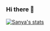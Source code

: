 ### Hi there 👋

<!--
**sanya-mahajan/sanya-mahajan** is a ✨ _special_ ✨ repository because its `README.md` (this file) appears on your GitHub profile.

Here are some ideas to get you started:

- 🔭 I’m currently working on ...
- 🌱 I’m currently learning ...
- 👯 I’m looking to collaborate on ...
- 🤔 I’m looking for help with ...
- 💬 Ask me about ...
- 📫 How to reach me: ...
- 😄 Pronouns: ...
- ⚡ Fun fact: ...
-->
[![Sanya's stats](https://github-readme-stats.vercel.app/api?username=sanya-mahajan)](https://github.com/anuraghazra/github-readme-stats)
